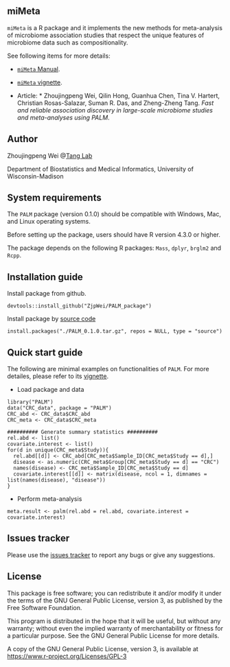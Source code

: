 ## miMeta

`miMeta` is a R package and it implements the new methods for meta-analysis of microbiome association studies that respect the unique features of microbiome data such as compositionality.

See following items for more details:

* [`miMeta` Manual](https://github.com/ZjpWei/PALM_package/blob/main/doc/PALM_0.1.0.pdf).

* [`miMeta` vignette](https://htmlpreview.github.io/?https://github.com/ZjpWei/miMeta/blob/main/doc/PALM_vignette.html).

* Article: * Zhoujingpeng Wei, Qilin Hong, Guanhua Chen, Tina V. Hartert, Christian Rosas-Salazar,  Suman R. Das, and Zheng-Zheng Tang. *Fast and reliable association discovery in large-scale microbiome studies and meta-analyses using PALM*.

## Author

Zhoujingpeng Wei @[Tang Lab](https://tangzheng1.github.io/tanglab/)

Department of Biostatistics and Medical Informatics, University of Wisconsin-Madison

## System requirements

The `PALM` package (version 0.1.0) should be compatible with Windows, Mac, and Linux operating systems.

Before setting up the package, users should have R version 4.3.0 or higher.

The package depends on the following R packages: `Mass`, `dplyr`, `brglm2` and `Rcpp`.

## Installation guide

Install package from github.
```{r}
devtools::install_github("ZjpWei/PALM_package")
```

Install package by [source code](https://github.com/ZjpWei/PALM_package/blob/main/PALM_0.1.0.tar.gz)
```{r}
install.packages("./PALM_0.1.0.tar.gz", repos = NULL, type = "source")
```

## Quick start guide

The following are minimal examples on functionalities of `PALM`. For more detailes, please refer to its [vignette](https://htmlpreview.github.io/?https://github.com/ZjpWei/PALM_package/blob/main/doc/PALM_vignette.html).

* Load package and data
```{r}
library("PALM")
data("CRC_data", package = "PALM")
CRC_abd <- CRC_data$CRC_abd
CRC_meta <- CRC_data$CRC_meta

########## Generate summary statistics ##########
rel.abd <- list()
covariate.interest <- list()
for(d in unique(CRC_meta$Study)){
  rel.abd[[d]] <- CRC_abd[CRC_meta$Sample_ID[CRC_meta$Study == d],]
  disease <- as.numeric(CRC_meta$Group[CRC_meta$Study == d] == "CRC")
  names(disease) <- CRC_meta$Sample_ID[CRC_meta$Study == d]
  covariate.interest[[d]] <- matrix(disease, ncol = 1, dimnames = list(names(disease), "disease"))
}
```

* Perform meta-analysis
```{r}
meta.result <- palm(rel.abd = rel.abd, covariate.interest = covariate.interest)
```

## Issues tracker

Please use the [issues tracker](https://github.com/ZjpWei/PALM_package/issues) to report any bugs or give any suggestions.

## License

This package is free software; you can redistribute it and/or modify it under the terms of the GNU General Public License, version 3, as published by the Free Software Foundation.

This program is distributed in the hope that it will be useful, but without any warranty; without even the implied warranty of merchantability or fitness for a particular purpose. See the GNU General Public License for more details.

A copy of the GNU General Public License, version 3, is available at https://www.r-project.org/Licenses/GPL-3
